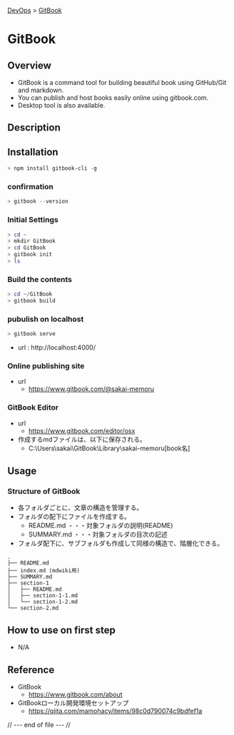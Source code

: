 [DevOps](../index.md) > [GitBook](index.md)

# GitBook

## Overview
* GitBook is a command tool for building beautiful book using GitHub/Git and markdown.
* You can publish and host books easily online using gitbook.com.
* Desktop tool is also available.

## Description

## Installation

``` powershell
> npm install gitbook-cli -g
```
### confirmation
``` powershell
> gitbook --version
```

### Initial Settings
``` powershell
> cd ~
> mkdir GitBook
> cd GitBook
> gitbook init
> ls
```
### Build the contents
``` powershell
> cd ~/GitBook
> gitbook build
```

### pubulish on localhost
``` powershell
> gitbook serve
```
* url : http://localhost:4000/

### Online publishing site
* url
  * https://www.gitbook.com/@sakai-memoru

### GitBook Editor
* url
  * https://www.gitbook.com/editor/osx
* 作成するmdファイルは、以下に保存される。
  * C:\Users\sakai\GitBook\Library\sakai-memoru\[book名]

## Usage
### Structure of GitBook
* 各フォルダごとに、文章の構造を管理する。
* フォルダの配下にファイルを作成する。
  * README.md   ・・・対象フォルダの説明(README)
  * SUMMARY.md  ・・・対象フォルダの目次の記述
* フォルダ配下に、サブフォルダも作成して同様の構造で、階層化できる。
```
.
├── README.md
├── index.md (mdwiki用)
├── SUMMARY.md
├── section-1
│   ├── README.md
│   ├── section-1-1.md
│   └── section-1-2.md
└── section-2.md
```

## How to use on first step
* N/A

## Reference
* GitBook
  * https://www.gitbook.com/about
* GitBookローカル開発環境セットアップ
  * https://qiita.com/mamohacy/items/98c0d790074c9bdfef1a

// --- end of file --- //
